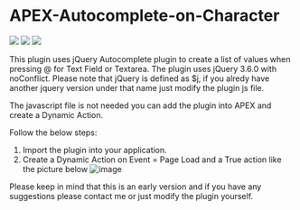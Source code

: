 # APEX-Autocomplete-on-Character
![](https://img.shields.io/badge/ORACLE-APEX-success.svg) ![](https://img.shields.io/badge/Plug--in_Type-Dynamic_Action-orange.svg) ![](https://img.shields.io/badge/Avaiable%20for%20APEX-5.1.3%20or%20above-blue)

This plugin uses jQuery Autocomplete plugin to create a list of values when pressing @ for Text Field or Textarea.
The plugin uses jQuery 3.6.0 with noConflict.
Please note that jQuery is defined as $j, if you alredy have another jquery version under that name just modify the plugin js file.

The javascript file is not needed you can add the plugin into APEX and create a Dynamic Action.

Follow the below steps:

1. Import the plugin into your application.
2. Create a Dynamic Action on Event = Page Load and a True action like the picture below
![image](https://user-images.githubusercontent.com/5824892/142200802-00a7e0fb-88b4-4d22-8eab-e1873e135a93.png)


Please keep in mind that this is an early version and if you have any suggestions please contact me or just modify the plugin yourself.
